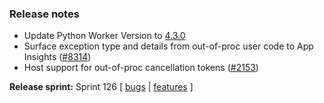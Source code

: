 ### Release notes
<!-- Please add your release notes in the following format:
- My change description (#PR)
-->

- Update Python Worker Version to [4.3.0](https://github.com/Azure/azure-functions-python-worker/releases/tag/4.3.0)
- Surface exception type and details from out-of-proc user code to App Insights ([#8314](https://github.com/Azure/azure-functions-host/pull/8314))
- Host support for out-of-proc cancellation tokens ([#2153](https://github.com/Azure/azure-functions-host/issues/2152))

**Release sprint:** Sprint 126
[ [bugs](https://github.com/Azure/azure-functions-host/issues?q=is%3Aissue+milestone%3A%22Functions+Sprint+124%22+label%3Abug+is%3Aclosed) | [features](https://github.com/Azure/azure-functions-host/issues?q=is%3Aissue+milestone%3A%22Functions+Sprint+124%22+label%3Afeature+is%3Aclosed) ]
